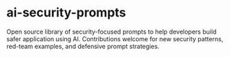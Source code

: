 # ai-security-prompts
Open source library of security-focused prompts to help developers build safer application using AI. Contributions welcome for new security patterns, red-team examples, and defensive prompt strategies.
